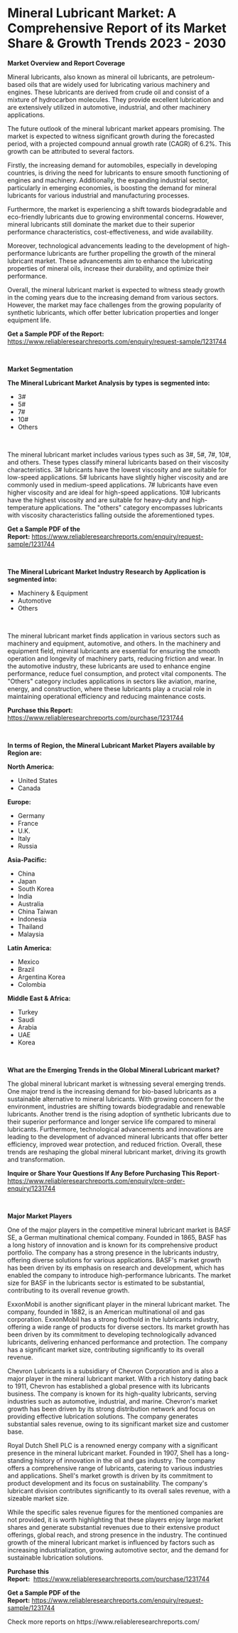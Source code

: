 <p><h1>Mineral Lubricant Market: A Comprehensive Report of its Market Share & Growth Trends 2023 - 2030</h1></p><p><strong>Market Overview and Report Coverage</strong></p>
<p><p>Mineral lubricants, also known as mineral oil lubricants, are petroleum-based oils that are widely used for lubricating various machinery and engines. These lubricants are derived from crude oil and consist of a mixture of hydrocarbon molecules. They provide excellent lubrication and are extensively utilized in automotive, industrial, and other machinery applications.</p><p>The future outlook of the mineral lubricant market appears promising. The market is expected to witness significant growth during the forecasted period, with a projected compound annual growth rate (CAGR) of 6.2%. This growth can be attributed to several factors.</p><p>Firstly, the increasing demand for automobiles, especially in developing countries, is driving the need for lubricants to ensure smooth functioning of engines and machinery. Additionally, the expanding industrial sector, particularly in emerging economies, is boosting the demand for mineral lubricants for various industrial and manufacturing processes.</p><p>Furthermore, the market is experiencing a shift towards biodegradable and eco-friendly lubricants due to growing environmental concerns. However, mineral lubricants still dominate the market due to their superior performance characteristics, cost-effectiveness, and wide availability.</p><p>Moreover, technological advancements leading to the development of high-performance lubricants are further propelling the growth of the mineral lubricant market. These advancements aim to enhance the lubricating properties of mineral oils, increase their durability, and optimize their performance.</p><p>Overall, the mineral lubricant market is expected to witness steady growth in the coming years due to the increasing demand from various sectors. However, the market may face challenges from the growing popularity of synthetic lubricants, which offer better lubrication properties and longer equipment life.</p></p>
<p><strong>Get a Sample PDF of the Report:</strong> <a href="https://www.reliableresearchreports.com/enquiry/request-sample/1231744">https://www.reliableresearchreports.com/enquiry/request-sample/1231744</a></p>
<p>&nbsp;</p>
<p><strong>Market Segmentation</strong></p>
<p><strong>The Mineral Lubricant Market Analysis by types is segmented into:</strong></p>
<p><ul><li>3#</li><li>5#</li><li>7#</li><li>10#</li><li>Others</li></ul></p>
<p>&nbsp;</p>
<p><p>The mineral lubricant market includes various types such as 3#, 5#, 7#, 10#, and others. These types classify mineral lubricants based on their viscosity characteristics. 3# lubricants have the lowest viscosity and are suitable for low-speed applications. 5# lubricants have slightly higher viscosity and are commonly used in medium-speed applications. 7# lubricants have even higher viscosity and are ideal for high-speed applications. 10# lubricants have the highest viscosity and are suitable for heavy-duty and high-temperature applications. The "others" category encompasses lubricants with viscosity characteristics falling outside the aforementioned types.</p></p>
<p><strong>Get a Sample PDF of the Report:</strong>&nbsp;<a href="https://www.reliableresearchreports.com/enquiry/request-sample/1231744">https://www.reliableresearchreports.com/enquiry/request-sample/1231744</a></p>
<p>&nbsp;</p>
<p><strong>The Mineral Lubricant Market Industry Research by Application is segmented into:</strong></p>
<p><ul><li>Machinery & Equipment</li><li>Automotive</li><li>Others</li></ul></p>
<p>&nbsp;</p>
<p><p>The mineral lubricant market finds application in various sectors such as machinery and equipment, automotive, and others. In the machinery and equipment field, mineral lubricants are essential for ensuring the smooth operation and longevity of machinery parts, reducing friction and wear. In the automotive industry, these lubricants are used to enhance engine performance, reduce fuel consumption, and protect vital components. The "Others" category includes applications in sectors like aviation, marine, energy, and construction, where these lubricants play a crucial role in maintaining operational efficiency and reducing maintenance costs.</p></p>
<p><strong>Purchase this Report:</strong>&nbsp; <a href="https://www.reliableresearchreports.com/purchase/1231744">https://www.reliableresearchreports.com/purchase/1231744</a></p>
<p>&nbsp;</p>
<p><strong>In terms of Region, the Mineral Lubricant Market Players available by Region are:</strong></p>
<p>
    <p> <strong> North America: </strong>
        <ul>
            <li>United States</li>
            <li>Canada</li>
        </ul>
        </p> 
    <p> <strong> Europe: </strong>
        <ul>
            <li>Germany</li>
            <li>France</li>
            <li>U.K.</li>
            <li>Italy</li>
            <li>Russia</li>
        </ul>
        </p> 
    <p> <strong> Asia-Pacific: </strong>
        <ul>
            <li>China</li>
            <li>Japan</li>
            <li>South Korea</li>
            <li>India</li>
            <li>Australia</li>
            <li>China Taiwan</li>
            <li>Indonesia</li>
            <li>Thailand</li>
            <li>Malaysia</li>
        </ul>
        </p> 
    <p> <strong> Latin America: </strong>
        <ul>
            <li>Mexico</li>
            <li>Brazil</li>
            <li>Argentina Korea</li>
            <li>Colombia</li>
        </ul>
        </p> 
    <p> <strong> Middle East & Africa: </strong>
        <ul>
            <li>Turkey</li>
            <li>Saudi</li>
            <li>Arabia</li>
            <li>UAE</li>
            <li>Korea</li>
        </ul>
    </p>
    </p>
<p>&nbsp;</p>
<p><strong>What are the Emerging Trends in the Global Mineral Lubricant market?</strong></p>
<p><p>The global mineral lubricant market is witnessing several emerging trends. One major trend is the increasing demand for bio-based lubricants as a sustainable alternative to mineral lubricants. With growing concern for the environment, industries are shifting towards biodegradable and renewable lubricants. Another trend is the rising adoption of synthetic lubricants due to their superior performance and longer service life compared to mineral lubricants. Furthermore, technological advancements and innovations are leading to the development of advanced mineral lubricants that offer better efficiency, improved wear protection, and reduced friction. Overall, these trends are reshaping the global mineral lubricant market, driving its growth and transformation.</p></p>
<p><strong>Inquire or Share Your Questions If Any Before Purchasing This Report</strong>- <a href="https://www.reliableresearchreports.com/enquiry/pre-order-enquiry/1231744">https://www.reliableresearchreports.com/enquiry/pre-order-enquiry/1231744</a></p>
<p>&nbsp;</p>
<p><strong>Major Market Players</strong></p>
<p><p>One of the major players in the competitive mineral lubricant market is BASF SE, a German multinational chemical company. Founded in 1865, BASF has a long history of innovation and is known for its comprehensive product portfolio. The company has a strong presence in the lubricants industry, offering diverse solutions for various applications. BASF's market growth has been driven by its emphasis on research and development, which has enabled the company to introduce high-performance lubricants. The market size for BASF in the lubricants sector is estimated to be substantial, contributing to its overall revenue growth.</p><p>ExxonMobil is another significant player in the mineral lubricant market. The company, founded in 1882, is an American multinational oil and gas corporation. ExxonMobil has a strong foothold in the lubricants industry, offering a wide range of products for diverse sectors. Its market growth has been driven by its commitment to developing technologically advanced lubricants, delivering enhanced performance and protection. The company has a significant market size, contributing significantly to its overall revenue.</p><p>Chevron Lubricants is a subsidiary of Chevron Corporation and is also a major player in the mineral lubricant market. With a rich history dating back to 1911, Chevron has established a global presence with its lubricants business. The company is known for its high-quality lubricants, serving industries such as automotive, industrial, and marine. Chevron's market growth has been driven by its strong distribution network and focus on providing effective lubrication solutions. The company generates substantial sales revenue, owing to its significant market size and customer base.</p><p>Royal Dutch Shell PLC is a renowned energy company with a significant presence in the mineral lubricant market. Founded in 1907, Shell has a long-standing history of innovation in the oil and gas industry. The company offers a comprehensive range of lubricants, catering to various industries and applications. Shell's market growth is driven by its commitment to product development and its focus on sustainability. The company's lubricant division contributes significantly to its overall sales revenue, with a sizeable market size.</p><p>While the specific sales revenue figures for the mentioned companies are not provided, it is worth highlighting that these players enjoy large market shares and generate substantial revenues due to their extensive product offerings, global reach, and strong presence in the industry. The continued growth of the mineral lubricant market is influenced by factors such as increasing industrialization, growing automotive sector, and the demand for sustainable lubrication solutions.</p></p>
<p><strong>Purchase this Report:</strong>&nbsp;&nbsp;<a href="https://www.reliableresearchreports.com/purchase/1231744">https://www.reliableresearchreports.com/purchase/1231744</a></p>
<p></p>
<p><strong>Get a Sample PDF of the Report:</strong>&nbsp;<a href="https://www.reliableresearchreports.com/enquiry/request-sample/1231744">https://www.reliableresearchreports.com/enquiry/request-sample/1231744</a></p>
<p>Check more reports on https://www.reliableresearchreports.com/</p>